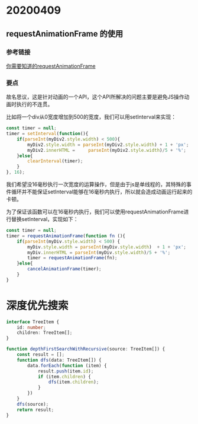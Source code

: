 # 20200409

## requestAnimationFrame 的使用

### 参考链接

[你需要知道的requestAnimationFrame](https://juejin.im/post/5a82f0626fb9a06358657c9c)

### 要点

故名思议，这是针对动画的一个API，这个API所解决的问题主要是避免JS操作动画时执行的不连贯。

比如将一个div从0宽度增加到500的宽度，我们可以用setInterval来实现：

```javascript
const timer = null;
timer = setInterval(function(){
    if(parseInt(myDiv2.style.width) < 500){
        myDiv2.style.width = parseInt(myDiv2.style.width) + 1 + 'px';
        myDiv2.innerHTML =     parseInt(myDiv2.style.width)/5 + '%';
    }else{
        clearInterval(timer);
    }
}, 16);
```
我们希望没16毫秒执行一次宽度的运算操作，但是由于js是单线程的，其特殊的事件循环并不能保证setInterval能够在16毫秒内执行，所以就会造成动画运行起来的卡顿。

为了保证该函数可以在16毫秒内执行，我们可以使用requestAnimationFrame进行替换setInterval，实现如下：

```javascript
const timer = null;
timer = requestAnimationFrame(function fn (){
    if(parseInt(myDiv.style.width) < 500) {
        myDiv.style.width = parseInt(myDiv.style.width)  + 1 + 'px';
        myDiv.innerHTML = parseInt(myDiv.style.width)/5 + '%';
        timer = requestAnimationFrame(fn);
    }else{
        cancelAnimationFrame(timer);
    }
}
```

# 深度优先搜索

```typescript
interface TreeItem {
    id: number;
    children: TreeItem[];
}

function depthFirstSearchWithRecursive(source: TreeItem[]) {
    const result = [];
    function dfs(data: TreeItem[]) {
        data.forEach(function (item) {
            result.push(item.id);
            if (item.children) {
                dfs(item.children);
            }
        })
    }
    dfs(source);
    return result;
}
```
